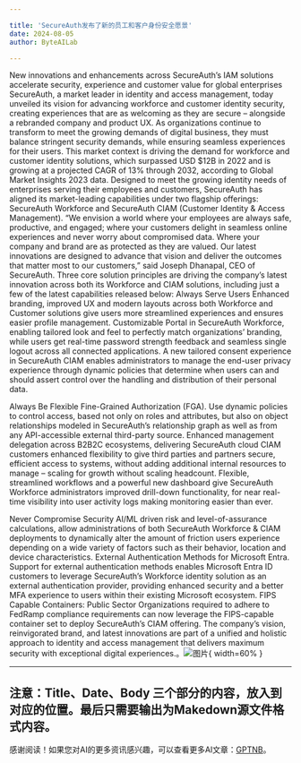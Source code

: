 ```yaml
---

title: 'SecureAuth发布了新的员工和客户身份安全愿景'
date: 2024-08-05
author: ByteAILab

---
```


New innovations and enhancements across SecureAuth’s IAM solutions accelerate security, experience and customer value for global enterprises
SecureAuth, a market leader in identity and access management, today unveiled its vision for advancing workforce and customer identity security, creating experiences that are as welcoming as they are secure – alongside a rebranded company and product UX.
As organizations continue to transform to meet the growing demands of digital business, they must balance stringent security demands, while ensuring seamless experiences for their users. This market context is driving the demand for workforce and customer identity solutions, which surpassed USD $12B in 2022 and is growing at a projected CAGR of 13% through 2032, according to Global Market Insights 2023 data.
Designed to meet the growing identity needs of enterprises serving their employees and customers, SecureAuth has aligned its market-leading capabilities under two flagship offerings: SecureAuth Workforce and SecureAuth CIAM (Customer Identity & Access Management).
“We envision a world where your employees are always safe, productive, and engaged; where your customers delight in seamless online experiences and never worry about compromised data. Where your company and brand are as protected as they are valued. Our latest innovations are designed to advance that vision and deliver the outcomes that matter most to our customers,” said Joseph Dhanapal, CEO of SecureAuth.
Three core solution principles are driving the company’s latest innovation across both its Workforce and CIAM solutions, including just a few of the latest capabilities released below:
Always Serve Users
Enhanced branding, improved UX and modern layouts across both Workforce and Customer solutions give users more streamlined experiences and ensures easier profile management.
Customizable Portal in SecureAuth Workforce, enabling tailored look and feel to perfectly match organizations’ branding, while users get real-time password strength feedback and seamless single logout across all connected applications.
A new tailored consent experience in SecureAuth CIAM enables administrators to manage the end-user privacy experience through dynamic policies that determine when users can and should assert control over the handling and distribution of their personal data.

Always Be Flexible
Fine-Grained Authorization (FGA). Use dynamic policies to control access, based not only on roles and attributes, but also on object relationships modeled in SecureAuth’s relationship graph as well as from any API-accessible external third-party source.
Enhanced management delegation across B2B2C ecosystems, delivering SecureAuth cloud CIAM customers enhanced flexibility to give third parties and partners secure, efficient access to systems, without adding additional internal resources to manage – scaling for growth without scaling headcount.
Flexible, streamlined workflows and a powerful new dashboard give SecureAuth Workforce administrators improved drill-down functionality, for near real-time visibility into user activity logs making monitoring easier than ever.

Never Compromise Security
AI/ML driven risk and level-of-assurance calculations, allow administrations of both SecureAuth Workforce & CIAM deployments to dynamically alter the amount of friction users experience depending on a wide variety of factors such as their behavior, location and device characteristics.
External Authentication Methods for Microsoft Entra. Support for external authentication methods enables Microsoft Entra ID customers to leverage SecureAuth’s Workforce identity solution as an external authentication provider, providing enhanced security and a better MFA experience to users within their existing Microsoft ecosystem.
FIPS Capable Containers: Public Sector Organizations required to adhere to FedRamp compliance requirements can now leverage the FIPS-capable container set to deploy SecureAuth’s CIAM offering.
The company’s vision, reinvigorated brand, and latest innovations are part of a unified and holistic approach to identity and access management that delivers maximum security with exceptional digital experiences.。![图片](https://ai-techpark.com/wp-content/uploads/2024/08/SecureAut-960x540.jpg){ width=60% }

---


注意：Title、Date、Body 三个部分的内容，放入到对应的位置。最后只需要输出为Makedown源文件格式内容。
---
感谢阅读！如果您对AI的更多资讯感兴趣，可以查看更多AI文章：[GPTNB](https://gptnb.com)。